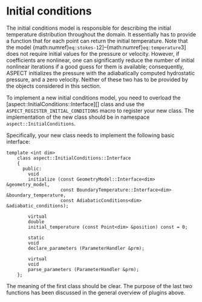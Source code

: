 # Initial conditions

The initial conditions model is responsible for describing the initial
temperature distribution throughout the domain. It essentially has to provide
a function that for each point can return the initial temperature. Note that
the model {math:numref}`eq:stokes-1`2]&ndash;{math:numref}`eq:temperature`3] does not require
initial values for the pressure or velocity. However, if coefficients are
nonlinear, one can significantly reduce the number of initial nonlinear
iterations if a good guess for them is available; consequently,
ASPECT initializes the pressure with the
adiabatically computed hydrostatic pressure, and a zero velocity. Neither of
these two has to be provided by the objects considered in this section.

To implement a new initial conditions model, you need to overload the
[aspect::InitialConditions::Interface][] class and use the
`ASPECT_REGISTER_INITIAL_CONDITIONS` macro to register your new class. The
implementation of the new class should be in namespace
`aspect::InitialConditions`.

Specifically, your new class needs to implement the following basic interface:

```{code-block} c++
template <int dim>
    class aspect::InitialConditions::Interface
    {
      public:
        void
        initialize (const GeometryModel::Interface<dim>       &geometry_model,
                    const BoundaryTemperature::Interface<dim> &boundary_temperature,
                    const AdiabaticConditions<dim>            &adiabatic_conditions);

        virtual
        double
        initial_temperature (const Point<dim> &position) const = 0;

        static
        void
        declare_parameters (ParameterHandler &prm);

        virtual
        void
        parse_parameters (ParameterHandler &prm);
    };
```

The meaning of the first class should be clear. The purpose of the last two
functions has been discussed in the general overview of plugins above.
